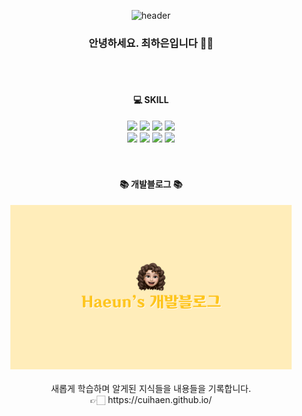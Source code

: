 <div align="center">

<!-- ![header](https://capsule-render.vercel.app/api?type=rect&color=FFE162&height=250&section=header&text=Haeun%20Choi&fontSize=90&fontColor=FFFFFF) -->
![header](https://capsule-render.vercel.app/api?type=waving&color=20:fec51c,100:fce03e&height=200&section=header&text=Haeun%20Choi&fontSize=60&fontColor=FFFFFF&animation=fadeIn&fontAlignY=40)

### 안녕하세요. 최하은입니다 🙌🏻 

<!-- [![Top Langs](https://github-readme-stats.vercel.app/api/top-langs/?username=anuraghazra)](https://github.com/cuihaen/github-readme-stats) -->
<br>
<br>

#### 💻 SKILL
  <div>
    <img src="https://img.shields.io/badge/HTML5-E34F26?style=flat-square&logo=HTML5&logoColor=white"/>
    <img src="https://img.shields.io/badge/CSS3-00B4D8?style=flat-square&logo=CSS3&logoColor=white"/>
    <img src="https://img.shields.io/badge/JAVASCRIPT-FFE162?style=flat-square&logo=JAVASCRIPT&logoColor=white"/>
    <img src="https://img.shields.io/badge/JQUERY-FF8474?style=flat-square&logo=JQUERY&logoColor=white"/>
    <br/>
    <img src="https://img.shields.io/badge/REACT-86C6F4?style=flat-square&logo=REACT&logoColor=white"/>
    <img src="https://img.shields.io/badge/VUE-139487?style=flat-square&logo=VUE&logoColor=white"/>
    <img src="https://img.shields.io/badge/BOOTSTRAP-9F5F80?style=flat-square&logo=BOOTSTRAP&logoColor=white"/>
    <img src="https://img.shields.io/badge/WORDPRESS-CAF0f8?style=flat-square&logo=WORDPRESS&logoColor=333333"/>
  </div>
  
<br>  
<br>  
  
#### 📚 개발블로그 📚
<a href="https://cuihaen.github.io/" target="_blank">
  <img src="/image/blog.jpg" alt="Haeun's 개발블로그" width="450px">
</a>
<br>
<br>
새롭게 학습하며 알게된 지식들을 내용들을 기록합니다.<br>
👉🏻 https://cuihaen.github.io/


<!-- ---
<img src="/image/main.png" width="180"> -->
  
</div>
